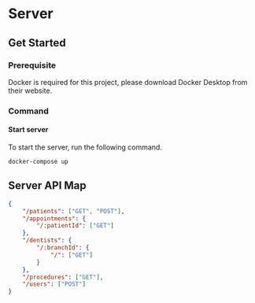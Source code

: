 # Server

## Get Started

### Prerequisite

Docker is required for this project, please download Docker Desktop from their website.

### Command

#### Start server

To start the server, run the following command.

```
docker-compose up
```

## Server API Map

```json
{
	"/patients": ["GET", "POST"],
	"/appointments": {
		"/:patientId": ["GET"]
	},
	"/dentists": {
		"/:branchId": {
			"/": ["GET"]
		}
	},
	"/procedures": ["GET"],
	"/users": ["POST"]
}
```
